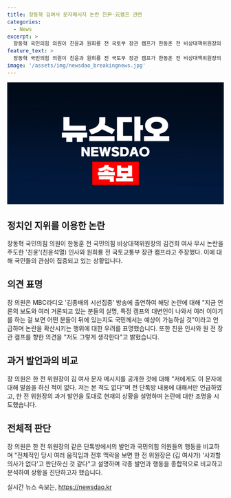 ```yaml
---
title: 장동혁 김여사 문자메시지 논란 친尹·元캠프 관련
categories:
  - News
excerpt: >
  장동혁 국민의힘 의원이 친윤과 원희룡 전 국토부 장관 캠프가 한동훈 전 비상대책위원장의 김건희 여사 무시 논란을 주도했다고 언급하며 관련 논란에 대해 발언했다. 또한, 국민의힘 제4차 전당대회에서의 정견발표 모습을 공개하며 발언에 대한 도입부가 제공되었다.
feature_text: >
  장동혁 국민의힘 의원이 친윤과 원희룡 전 국토부 장관 캠프가 한동훈 전 비상대책위원장의 김건희 여사 무시 논란을 주도했다고 언급하며 관련 논란에 대해 발언했다. 또한, 국민의힘 제4차 전당대회에서의 정견발표 모습을 공개하며 발언에 대한 도입부가 제공되었다.
image: '/assets/img/newsdao_breakingnews.jpg'
---
```


<p><img src="/assets/img/newsdao_breakingnews.jpg" alt="ontimetimes 속보" /></p>

<h2 data-ke-size="size26">정치인 지위를 이용한 논란</em></h2>

<p data-ke-size="size16">장동혁 국민의힘 의원이 한동훈 전 국민의힘 비상대책위원장의 김건희 여사 무시 논란을 주도한 '친윤'(친윤석열) 인사와 원희룡 전 국토교통부 장관 캠프라고 주장했다. 이에 대해 국민들의 관심이 집중되고 있는 상황입니다.</p>

<h2 data-ke-size="size26">의견 표명</em></h2>

<p data-ke-size="size16">장 의원은 MBC라디오 '김종배의 시선집중' 방송에 출연하여 해당 논란에 대해 "지금 언론의 보도와 여러 거론되고 있는 분들의 실명, 특정 캠프의 대변인이 나와서 여러 이야기를 하는 걸 보면 어떤 분들이 뒤에 있는지도 국민께서는 예상이 가능하실 것"이라고 언급하며 논란을 확산시키는 행위에 대한 우려를 표명했습니다. 또한 친윤 인사와 원 전 장관 캠프를 향한 의견을 "저도 그렇게 생각한다"고 밝혔습니다.</p>

<h2 data-ke-size="size26">과거 발언과의 비교</em></h2>

<p data-ke-size="size16">장 의원은 한 전 위원장이 김 여사 문자 메시지를 공개한 것에 대해 "저에게도 이 문자에 대해 말씀을 하신 적이 없다. 저는 본 적도 없다"며 전 단톡방 내용에 대해서만 언급하였고, 한 전 위원장의 과거 발언을 토대로 현재의 상황을 설명하며 논란에 대한 조명을 시도했습니다.</p>

<h2 data-ke-size="size26">전체적 판단</em></h2>

<p data-ke-size="size16">장 의원은 한 전 위원장의 같은 단톡방에서의 발언과 국민의힘 의원들의 행동을 비교하며 "전체적인 당시 여러 움직임과 전후 맥락을 보면 한 전 위원장은 (김 여사가) '사과할 의사가 없다'고 판단하신 것 같다"고 설명하며 각종 발언과 행동을 종합적으로 비교하고 분석하여 상황을 진단하고자 했습니다.</p>
실시간 뉴스 속보는, <a href="https://newsdao.kr" rel="dofollow">https://newsdao.kr</a>


